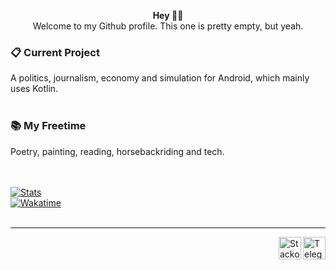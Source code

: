 <p align="center">
  <b>Hey ✌🏻</b></br>
  Welcome to my Github profile. This one is pretty empty, but yeah.
</p>


### 📋 Current Project
A politics, journalism, economy and simulation for Android, which mainly uses Kotlin.</br></br>
### 📚 My Freetime
Poetry, painting, reading, horsebackriding and tech.</br></br></br>


[![Stats](https://github-readme-stats.vercel.app/api?username=PXNX&show_icons=true&hide_border=true&hide_title=true&bg_color=000&icon_color=7881A6&text_color=FBFBFB&title_color=4CAF50)](https://github.com/PXNX)</br>
[![Wakatime](https://github-readme-stats.vercel.app/api/wakatime?username=pentexnyx&hide_border=true&bg_color=000&icon_color=7881A6&text_color=FBFBFB&title_color=4CAF50)](https://github.com/PXNX)</br></br>


---
<a href="https://t.me/pentexnyx"><img align="right" alt="Telegram icon" width="36px" src="https://upload.wikimedia.org/wikipedia/commons/thumb/8/82/Telegram_logo.svg/600px-Telegram_logo.svg.png"/></a><a href="https://stackoverflow.com/users/10905230/pentexnyx"><img align="right" alt="Stackoverflow icon" width="36px" src="https://image.flaticon.com/icons/png/512/2111/2111628.png"/></a>

